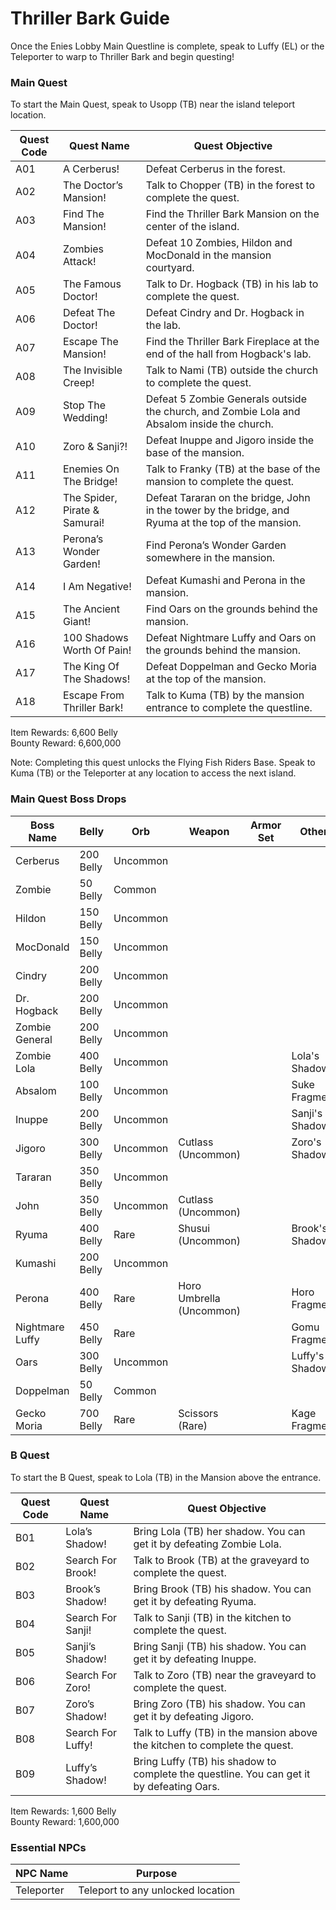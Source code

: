# Thriller Bark Guide

Once the Enies Lobby Main Questline is complete, speak to Luffy (EL) or the Teleporter to warp to Thriller Bark and begin questing!

### Main Quest

To start the Main Quest, speak to Usopp (TB) near the island teleport location.

| Quest Code| Quest Name                    | Quest Objective|
|-----------|-----------                    |-----------|
| A01       | A Cerberus!                   |Defeat Cerberus in the forest.|
| A02       | The Doctor’s Mansion!         |Talk to Chopper (TB) in the forest to complete the quest.|
| A03       | Find The Mansion!             |Find the Thriller Bark Mansion on the center of the island.|
| A04       | Zombies Attack!               |Defeat 10 Zombies, Hildon and MocDonald in the mansion courtyard.|
| A05       | The Famous Doctor!            |Talk to Dr. Hogback (TB) in his lab to complete the quest.|
| A06       | Defeat The Doctor!            |Defeat Cindry and Dr. Hogback in the lab.|
| A07       | Escape The Mansion!           |Find the Thriller Bark Fireplace at the end of the hall from Hogback's lab.|
| A08       | The Invisible Creep!          |Talk to Nami (TB) outside the church to complete the quest.|
| A09       | Stop The Wedding!             |Defeat 5 Zombie Generals outside the church, and Zombie Lola and Absalom inside the church.|
| A10       | Zoro & Sanji?!                |Defeat Inuppe and Jigoro inside the base of the mansion.|
| A11       | Enemies On The Bridge!        |Talk to Franky (TB) at the base of the mansion to complete the quest.|
| A12       | The Spider, Pirate & Samurai! |Defeat Tararan on the bridge, John in the tower by the bridge, and Ryuma at the top of the mansion.|
| A13       | Perona’s Wonder Garden!       |Find Perona’s Wonder Garden somewhere in the mansion.|
| A14       | I Am Negative!                |Defeat Kumashi and Perona in the mansion.|
| A15       | The Ancient Giant!            |Find Oars on the grounds behind the mansion.|
| A16       | 100 Shadows Worth Of Pain!    |Defeat Nightmare Luffy and Oars on the grounds behind the mansion.|
| A17       | The King Of The Shadows!      |Defeat Doppelman and Gecko Moria at the top of the mansion.|
| A18       | Escape From Thriller Bark!    |Talk to Kuma (TB) by the mansion entrance to complete the questline.|

Item Rewards: 6,600 Belly<br>
Bounty Reward: 6,600,000

Note: Completing this quest unlocks the Flying Fish Riders Base. Speak to Kuma (TB) or the Teleporter at any location to access the next island.

### Main Quest Boss Drops

| Boss Name       | Belly     | Orb      | Weapon                   | Armor Set | Other           |
|-----------------|-----------|----------|--------------------------|-----------|-----------------|
| Cerberus        | 200 Belly | Uncommon |                          |           |                 |
| Zombie          | 50 Belly  | Common   |                          |           |                 |
| Hildon          | 150 Belly | Uncommon |                          |           |                 |
| MocDonald       | 150 Belly | Uncommon |                          |           |                 |
| Cindry          | 200 Belly | Uncommon |                          |           |                 |
| Dr. Hogback     | 200 Belly | Uncommon |                          |           |                 |
| Zombie General  | 200 Belly | Uncommon |                          |           |                 |
| Zombie Lola     | 400 Belly | Uncommon |                          |           | Lola's Shadow   |
| Absalom         | 100 Belly | Uncommon |                          |           | Suke Fragment   |
| Inuppe          | 200 Belly | Uncommon |                          |           | Sanji's Shadow  |
| Jigoro          | 300 Belly | Uncommon | Cutlass (Uncommon)       |           | Zoro's Shadow   |
| Tararan         | 350 Belly | Uncommon |                          |           |                 |
| John            | 350 Belly | Uncommon | Cutlass (Uncommon)       |           |                 |
| Ryuma           | 400 Belly | Rare     | Shusui (Uncommon)        |           | Brook's Shadow  |
| Kumashi         | 200 Belly | Uncommon |                          |           |                 |
| Perona          | 400 Belly | Rare     | Horo Umbrella (Uncommon) |           | Horo Fragment   |
| Nightmare Luffy | 450 Belly | Rare     |                          |           | Gomu Fragment   |
| Oars            | 300 Belly | Uncommon |                          |           | Luffy's Shadow  |
| Doppelman       | 50 Belly  | Common   |                          |           |                 |
| Gecko Moria     | 700 Belly | Rare     | Scissors (Rare)          |           | Kage Fragment   |

### B Quest

To start the B Quest, speak to Lola (TB) in the Mansion above the entrance.

| Quest Code| Quest Name        | Quest Objective|
|-----------|-----------        |-----------|
| B01       | Lola’s Shadow!    |Bring Lola (TB) her shadow. You can get it by defeating Zombie Lola.|
| B02       | Search For Brook! |Talk to Brook (TB) at the graveyard to complete the quest.|
| B03       | Brook’s Shadow!   |Bring Brook (TB) his shadow. You can get it by defeating Ryuma.|
| B04       | Search For Sanji! |Talk to Sanji (TB) in the kitchen to complete the quest.|
| B05       | Sanji’s Shadow!   |Bring Sanji (TB) his shadow. You can get it by defeating Inuppe.|
| B06       | Search For Zoro!  |Talk to Zoro (TB) near the graveyard to complete the quest.|
| B07       | Zoro’s Shadow!    |Bring Zoro (TB) his shadow. You can get it by defeating Jigoro.|
| B08       | Search For Luffy! |Talk to Luffy (TB) in the mansion above the kitchen to complete the quest.|
| B09       | Luffy’s Shadow!   |Bring Luffy (TB) his shadow to complete the questline. You can get it by defeating Oars.|

Item Rewards: 1,600 Belly<br>
Bounty Reward: 1,600,000

### Essential NPCs

| NPC Name         | Purpose                                        |
|-------------     |-----------                                     |
| Teleporter       | Teleport to any unlocked location              |